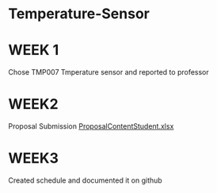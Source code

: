 # Temperature-Sensor

# WEEK 1
Chose TMP007 Tmperature sensor and reported to professor

# WEEK2
Proposal Submission
[ProposalContentStudent.xlsx](https://github.com/RVBuckets/Temperature-Sensor/files/2508016/ProposalContentStudent.xlsx)

# WEEK3
Created schedule and documented it on github
